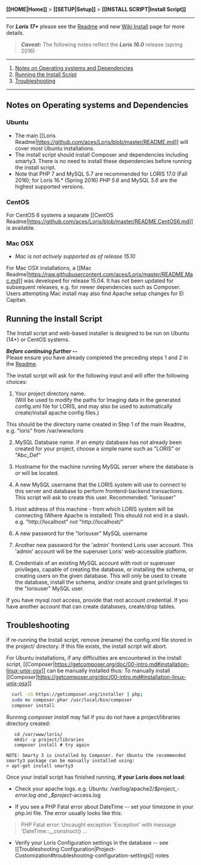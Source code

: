 **[[HOME|Home]]** > **[[SETUP|Setup]]** > **[[INSTALL SCRIPT|Install Script]]**

***

For ***Loris 17+*** please see the [Readme](https://github.com/aces/Loris/tree/master) and new [Wiki Install](https://github.com/aces/Loris/wiki/Installing-Loris) page for more details. 

> ***Caveat:*** The following notes reflect the ***Loris 16.0*** release (spring 2016)

***

1. [Notes on Operating systems and Dependencies](#Notes-on-Operating-systems-and-Dependencies)
2. [Running the Install Script](#Running-the-InstallScript)
3. [Troubleshooting](#troubleshooting)

***

## Notes on Operating systems and Dependencies 

### Ubuntu 
* The main [[Loris Readme|https://github.com/aces/Loris/blob/master/README.md]] will cover most Ubuntu installations.
* The install script should install Composer and dependencies including smarty3.  There is no need to install these dependencies before running the install script.  
* Note that PHP 7 and MySQL 5.7 are recommended for LORIS 17.0 (Fall 2016);  for Loris 16.* (Spring 2016) PHP *5.6* and MySQL *5.6* are the highest supported versions.

### CentOS 
For CentOS 6 systems a separate [[CentOS Readme|https://github.com/aces/Loris/blob/master/README.CentOS6.md]] is available.

### Mac OSX
* _Mac is not actively supported as of release 15.10_

For Mac OSX installations, a [[Mac Readme|https://raw.githubusercontent.com/aces/Loris/master/README.Mac.md]] was developed for release 15.04. It has not been updated for subsequent releases, e.g. for newer dependencies such as Composer.  Users attempting Mac install may also find Apache setup changes for El Capitan.  

## Running the Install Script 
The Install script and web-based installer is designed to be run on Ubuntu (14+) or CentOS systems. 

**_Before continuing further --_**  
Please ensure you have already completed the preceding steps 1 and 2 in the [Readme](https://github.com/aces/Loris). 

The install script will ask for the following input and will offer the following choices: 

  1) Your project directory name.   
     (Will be used to modify the paths for Imaging data in the generated
     config.xml file for LORIS, and may also be used to automatically
     create/install apache config files.)

This should be the directory name created in Step 1 of the main Readme, e.g. "loris" from /var/www/_loris_

  2) MySQL Database name. 
     If an empty database has not already been created for your project, 
     choose a simple name such as "LORIS" or "Abc_Def"

  3) Hostname for the machine running MySQL server where the database
     is or will be located.

  4) A new MySQL username that the LORIS system will use to connect
     to this server and database to perform frontend-backend transactions.  
     This script will ask to create this user. 
     Recommended: "lorisuser"

  5) Host address of this machine - from which LORIS system will be connecting 
     (Where Apache is installed)
This should not end in a slash.  e.g. "http://localhost" _not_ "http://localhost/"

  6) A new password for the "lorisuser" MySQL username

  7) Another new password for the 'admin' frontend Loris user account.
     This 'admin' account will be the superuser Loris' web-accessible platform.

  8) Credentials of an existing MySQL account with root or superuser privileges, 
     capable of creating the database, or installing the schema, 
     or creating users on the given database. 
     This will only be used to create the database, install the schema, 
     and/or create and grant privileges to the "lorisuser" MySQL user. 

If you have mysql root access, provide that root account credential.  If you have another account that can create databases, create/drop tables. 

## Troubleshooting 

If re-running the Install script, remove (rename) the config.xml file stored in the project/ directory.  If this file exists, the install script will abort. 

For Ubuntu installations, if any difficulties are encountered in the install script, [[Composer|https://getcomposer.org/doc/00-intro.md#installation-linux-unix-osx]] can be manually installed thus: 
To manually install [[Composer|https://getcomposer.org/doc/00-intro.md#installation-linux-unix-osx]]
```bash
  curl -sS https://getcomposer.org/installer | php;
  sudo mv composer.phar /usr/local/bin/composer
  composer install
```

Running _composer install_ may fail if you do not have a project/libraries directory created: 
```
   cd /var/www/loris/
   mkdir -p project/libraries
   composer install # try again
```

``` 
NOTE: Smarty 3 is installed by Composer. For Ubuntu the recommended smarty3 package can be manually installed using: 
> apt-get install smarty3
```

Once your install script has finished running, **if your Loris does not load**:
* Check your apache logs.  e.g. Ubuntu: /var/log/apache2/_$project_-error.log and _$project_-access.log

* If you see a PHP Fatal error about DateTime -- set your timezone in your php.ini file.  The error usually looks like this:

> PHP Fatal error:  Uncaught exception 'Exception' with message 'DateTime::__construct() ...

* Verify your Loris Configuration settings in the database -- see [[Troubleshooting Configuration|Project-Customization#troubleshooting-configuration-settings]] notes

